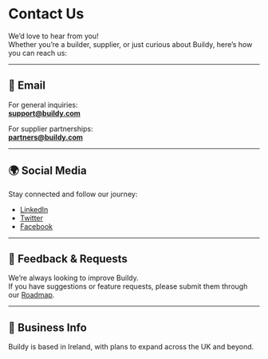 # Contact Us

We’d love to hear from you!  
Whether you’re a builder, supplier, or just curious about Buildy, here’s how you can reach us:

---

## 📧 Email

For general inquiries:  
**support@buildy.com**  

For supplier partnerships:  
**partners@buildy.com**  

---

## 🌍 Social Media

Stay connected and follow our journey:  
- [LinkedIn](https://www.linkedin.com)  
- [Twitter](https://www.twitter.com)  
- [Facebook](https://www.facebook.com)  

---

## 📝 Feedback & Requests

We’re always looking to improve Buildy.  
If you have suggestions or feature requests, please submit them through our [Roadmap](roadmap.md).

---

## 📍 Business Info

Buildy is based in Ireland, with plans to expand across the UK and beyond.  

